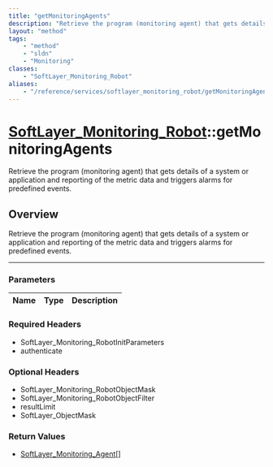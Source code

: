 ```yaml
---
title: "getMonitoringAgents"
description: "Retrieve the program (monitoring agent) that gets details of a system or application and reporting of the metric data an... "
layout: "method"
tags:
    - "method"
    - "sldn"
    - "Monitoring"
classes:
    - "SoftLayer_Monitoring_Robot"
aliases:
    - "/reference/services/softlayer_monitoring_robot/getMonitoringAgents"
---
```

# [SoftLayer_Monitoring_Robot](/reference/services/SoftLayer_Monitoring_Robot)::getMonitoringAgents

Retrieve the program (monitoring agent) that gets details of a system or application and reporting of the metric data and triggers alarms for predefined events.


## Overview 
Retrieve the program (monitoring agent) that gets details of a system or application and reporting of the metric data and triggers alarms for predefined events.

-----

### Parameters 
|Name | Type | Description |
| --- | --- | --- |


### Required Headers
* SoftLayer_Monitoring_RobotInitParameters
* authenticate


### Optional Headers
* SoftLayer_Monitoring_RobotObjectMask
* SoftLayer_Monitoring_RobotObjectFilter
* resultLimit
* SoftLayer_ObjectMask

### Return Values
* <a href='/reference/datatypes/SoftLayer_Monitoring_Agent'>SoftLayer_Monitoring_Agent[] </a>




